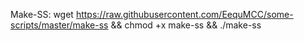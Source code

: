 Make-SS:
wget https://raw.githubusercontent.com/EequMCC/some-scripts/master/make-ss && chmod +x make-ss && ./make-ss
